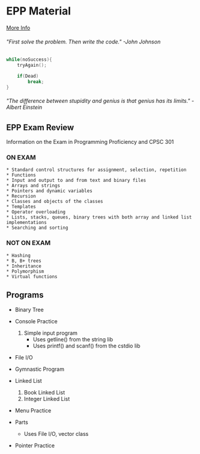 # EPP Material

[More Info](http://www.fullerton.edu/ecs/cs/_resources/pdf/CS301Info.pdf)

###### _"First solve the problem. Then write the code."_ -John Johnson

```c++
while(noSuccess){
    tryAgain();

    if(Dead)
        break;
}
```

###### _"The difference between stupidity and genius is that genius has its limits."_ -Albert Einstein


## EPP Exam Review
Information on the Exam in Programming Proficiency and CPSC 301

### ON EXAM

    * Standard control structures for assignment, selection, repetition 
    * Functions 
    * Input and output to and from text and binary files
    * Arrays and strings
    * Pointers and dynamic variables
    * Recursion
    * Classes and objects of the classes
    * Templates
    * Operator overloading
    * Lists, stacks, queues, binary trees with both array and linked list implementations
    * Searching and sorting

### NOT ON EXAM

    * Hashing
    * B, B+ trees
    * Inheritance
    * Polymorphism
    * Virtual functions



## Programs

* Binary Tree

* Console Practice
    1. Simple input program
        * Uses getline() from the string lib
        * Uses printf() and scanf() from the cstdio lib

* File I/O

* Gymnastic Program

* Linked List
    1. Book Linked List
    2. Integer Linked List

* Menu Practice

* Parts
    * Uses File I/O, vector class

* Pointer Practice